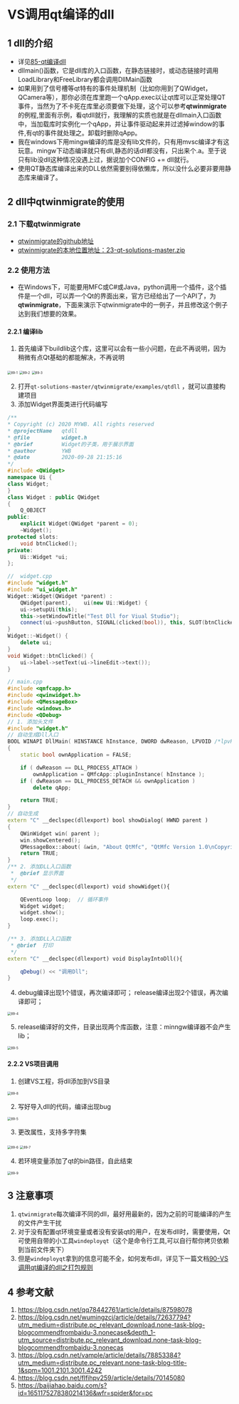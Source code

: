 # VS调用qt编译的dll    

## 1 dll的介绍    
- 详见[85-qt编译dll](./85-qt编译dll.md)    
- dllmain()函数，它是dll库的入口函数，在静态链接时，或动态链接时调用LoadLibrary和FreeLibrary都会调用DllMain函数    
- 如果用到了信号槽等qt特有的事件处理机制（比如你用到了QWidget，QCamera等），那你必须在库里跑一个qApp.exec以让qt库可以正常处理QT事件，当然为了不卡死在库里必须要做下处理，这个可以参考**qtwinmigrate**的例程,里面有示例，看qtdll就行，我理解的实质也就是在dllmain入口函数中，当加载库时实例化一个qApp，并让事件驱动起来并过滤掉window的事件,有qt的事件就处理之。卸载时删除qApp。    
- 我在windows下用mingw编译的库是没有lib文件的，只有用mvsc编译才有这玩意。mingw下动态编译就只有dll,静态的话dll都没有，只出来个.a。至于说只有lib没dll这种情况没遇上过，据说加个CONFIG += dll就行。    
- 使用QT静态库编译出来的DLL依然需要别得依懒库，所以没什么必要非要用静态库来编译了。   

## 2 dll中qtwinmigrate的使用    
### 2.1 下载qtwinmigrate   
- [qtwinmigrate的github地址](https://github.com/qtproject/qt-solutions)   
- [qtwinmigrate的本地位置地址：23-qt-solutions-master.zip](../10-others)   

### 2.2 使用方法   
- 在Windows下，可能要用MFC或C#或Java，python调用一个插件，这个插件是一个dll，可以弄一个Qt的界面出来，官方已经给出了一个API了，为**qtwinmigrate**，下面来演示下qtwinmigrate中的一例子，并且修改这个例子达到我们想要的效果。    

#### 2.2.1 编译lib   
1. 首先编译下buildlib这个库，这里可以会有一些小问题，在此不再说明，因为稍微有点Qt基础的都能解决，不再说明   
<img src="./img/89-1.png" alt="89-1" style="zoom:50%;" />    
<img src="./img/89-2.png" alt="89-2" style="zoom:50%;" />    
<img src="./img/89-3.png" alt="89-3" style="zoom:50%;" />    

2. 打开`qt-solutions-master/qtwinmigrate/examples/qtdll`  ，就可以直接构建项目     
3. 添加Widget界面类进行代码编写    

```c++
/**
* Copyright (c) 2020 MYWB. All rights reserved
* @projectName   qtdll
* @file          widget.h
* @brief         Widget的子类，用于展示界面
* @author        YWB
* @date          2020-09-28 21:15:16
*/
#include <QWidget>
namespace Ui {
class Widget;
}
class Widget : public QWidget
{
    Q_OBJECT
public:
    explicit Widget(QWidget *parent = 0);
    ~Widget();
protected slots:
    void btnClicked();
private:
    Ui::Widget *ui;
};

//  widget.cpp
#include "widget.h"
#include "ui_widget.h"
Widget::Widget(QWidget *parent) :
    QWidget(parent),    ui(new Ui::Widget) {
    ui->setupUi(this);
    this->setWindowTitle("Test Dll for Viual Studio");
    connect(ui->pushButton, SIGNAL(clicked(bool)), this, SLOT(btnClicked()));
}
Widget::~Widget() {
    delete ui;
}
void Widget::btnClicked() {
    ui->label->setText(ui->lineEdit->text());
}

// main.cpp
#include <qmfcapp.h>
#include <qwinwidget.h>
#include <QMessageBox>
#include <windows.h>
#include <QDebug>
// 1. 添加头文件
#include "widget.h"
// 自动生成Dll入口  
BOOL WINAPI DllMain( HINSTANCE hInstance, DWORD dwReason, LPVOID /*lpvReserved*/ )
{
    static bool ownApplication = FALSE;

    if ( dwReason == DLL_PROCESS_ATTACH )
        ownApplication = QMfcApp::pluginInstance( hInstance );
    if ( dwReason == DLL_PROCESS_DETACH && ownApplication )
        delete qApp;

    return TRUE;
}
// 自动生成  
extern "C" __declspec(dllexport) bool showDialog( HWND parent )
{
    QWinWidget win( parent );
    win.showCentered();
    QMessageBox::about( &win, "About QtMfc", "QtMfc Version 1.0\nCopyright (C) 2003" );
    return TRUE;
}
/** 2. 添加DLL入口函数
 *  @brief 显示界面
 */
extern "C" __declspec(dllexport) void showWidget(){

    QEventLoop loop;  // 循环事件
    Widget widget;
    widget.show();
    loop.exec();
}

/** 3. 添加DLL入口函数
 * @brief  打印
 */
extern "C" __declspec(dllexport) void DisplayIntoDll(){

    qDebug() << "调用Dll";
}
```

4. debug编译出现1个错误，再次编译即可； release编译出现2个错误，再次编译即可；    

<img src="./img/89-4.png" alt="89-4" style="zoom:50%;" />    

5. release编译好的文件，目录出现两个库函数，注意：minngw编译器不会产生lib；    
<img src="./img/89-5.png" alt="89-5" style="zoom:50%;" />      

#### 2.2.2 VS项目调用     
1. 创建VS工程，将dll添加到VS目录   
<img src="./img/89-8.png" alt="89-8" style="zoom:50%;" />     

2. 写好导入dll的代码，编译出现bug    
<img src="./img/89-5.png" alt="89-5" style="zoom:50%;" />    

3. 更改属性，支持多字符集   
<img src="./img/89-6.png" alt="89-6" style="zoom:50%;" />       
<img src="./img/89-7.png" alt="89-7" style="zoom:50%;" />       

4. 若环境变量添加了qt的bin路径，自此结束    
<img src="./img/89-9.png" alt="89-9" style="zoom:50%;" />       

## 3 注意事项   
1. `qtwinmigrate`每次编译不同的dll，最好用最新的，因为之前的可能编译的产生的文件产生干扰   
2. 对于没有配置qt环境变量或者没有安装qt的用户，在发布dll时，需要使用，Qt可使用自带的小工具`windeployqt`（这个是命令行工具,可以自行帮你拷贝依赖到当前文件夹下）   
3. 但是`windeployqt`拿到的信息可能不全，如何发布dll，详见下一篇文档[90-VS调用qt编译的dll之打包规则](./90-VS调用qt编译的dll之打包规则.md)   


## 4 参考文献   
1. https://blog.csdn.net/qq78442761/article/details/87598078   
2. https://blog.csdn.net/wumingzcj/article/details/72637794?utm_medium=distribute.pc_relevant_download.none-task-blog-blogcommendfrombaidu-3.nonecase&depth_1-utm_source=distribute.pc_relevant_download.none-task-blog-blogcommendfrombaidu-3.nonecas    
3. https://blog.csdn.net/vample/article/details/78853384?utm_medium=distribute.pc_relevant.none-task-blog-title-1&spm=1001.2101.3001.4242    
4. https://blog.csdn.net/flfihpv259/article/details/70145080   
5. https://baijiahao.baidu.com/s?id=1651175278380214136&wfr=spider&for=pc  
